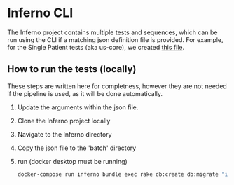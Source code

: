 # Inferno CLI

The Inferno project contains multiple tests and sequences, which can be run using the CLI if a matching json definition file is provided.
For example, for the Single Patient tests (aka us-core), we created [this file](../cli/inferno.onc-program-us-core.json).

## How to run the tests (locally)

These steps are written here for completness, however they are not needed if the pipeline is used, as it will be done automatically.

1. Update the arguments within the json file.
1. Clone the Inferno project locally
1. Navigate to the Inferno directory
1. Copy the json file to the 'batch' directory
1. run (docker desktop must be running)

    ```sh
    docker-compose run inferno bundle exec rake db:create db:migrate "inferno:execute_batch[./batch/inferno.onc-program-us-core.json]"
    ```
